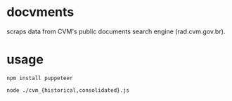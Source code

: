 # docvments
scraps data from CVM's public documents search engine (rad.cvm.gov.br).

# usage

`npm install puppeteer`

`node ./cvm_{historical,consolidated}.js`
